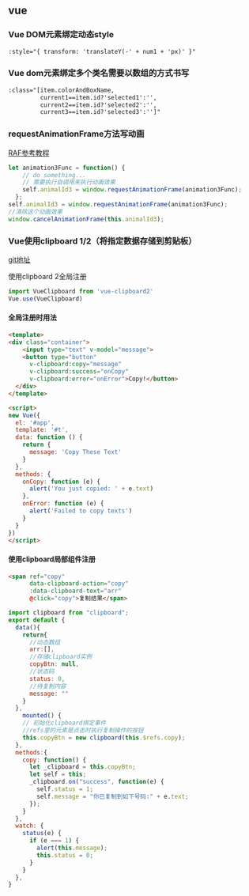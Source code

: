 ## vue

### Vue DOM元素绑定动态style

```html
:style="{ transform: 'translateY(-' + num1 + 'px)' }"
```

### Vue dom元素绑定多个类名需要以数组的方式书写

```html
:class="[item.colorAndBoxName,
         current1==item.id?'selected1':'',
         current2==item.id?'selected2':'',
         current3==item.id?'selected3':'']"
```

### requestAnimationFrame方法写动画

[RAF参考教程](https://javascript.ruanyifeng.com/htmlapi/requestanimationframe.html#toc0)

```javascript
let animation3Func = function() {
    // do something...
    // 需要执行自调用来执行动画效果
    self.animalId3 = window.requestAnimationFrame(animation3Func);
  };
self.animalId3 = window.requestAnimationFrame(animation3Func);
//清除这个动画效果
window.cancelAnimationFrame(this.animalId3);
```

### Vue使用clipboard 1/2（将指定数据存储到剪贴板）

[git地址](https://github.com/zenorocha/clipboard.js)

使用clipboard 2全局注册

```javascript
import VueClipboard from 'vue-clipboard2'
Vue.use(VueClipboard)
```


#### 全局注册时用法

```html
<template>
<div class="container">
    <input type="text" v-model="message">
    <button type="button"
      v-clipboard:copy="message"
      v-clipboard:success="onCopy"
      v-clipboard:error="onError">Copy!</button>
  </div>
</template>

<script>
new Vue({
  el: '#app',
  template: '#t',
  data: function () {
    return {
      message: 'Copy These Text'
    }
  },
  methods: {
    onCopy: function (e) {
      alert('You just copied: ' + e.text)
    },
    onError: function (e) {
      alert('Failed to copy texts')
    }
  }
})
</script>
```



#### 使用clipboard局部组件注册

```html
<span ref="copy"
      data-clipboard-action="copy"
      :data-clipboard-text="arr"
      @click="copy">复制结果</span>
```



```javascript
import clipboard from "clipboard";
export default {
  data(){
    return{
      //动态数组
      arr:[],
      //存储clipboard实例
      copyBtn: null,
      //状态码
      status: 0,
      //待复制内容
      message: ""
    }
  },
    mounted() {
    // 初始化clipboard绑定事件
    //refs里的元素是点击时执行复制操作的按钮
    this.copyBtn = new clipboard(this.$refs.copy);
  },
  methods:{
    copy: function() {
      let _clipboard = this.copyBtn;
      let self = this;
      _clipboard.on("success", function(e) {
        self.status = 1;
        self.message = "你已复制到如下号码:" + e.text;
      });
    }
  },
  watch: {
    status(e) {
      if (e === 1) {
        alert(this.message);
        this.status = 0;
      }
    }
  },
}

```




